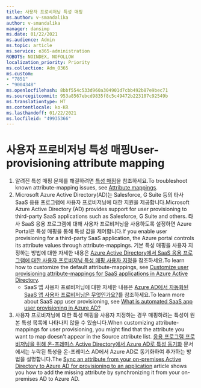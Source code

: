 ```yaml
---
title: 사용자 프로비저닝 특성 매핑
ms.author: v-smandalika
author: v-smandalika
manager: dansimp
ms.date: 01/22/2021
ms.audience: Admin
ms.topic: article
ms.service: o365-administration
ROBOTS: NOINDEX, NOFOLLOW
localization_priority: Priority
ms.collection: Adm_O365
ms.custom:
- "7851"
- "9004348"
ms.openlocfilehash: 8bbf554c533d960a304901d7cbb492b87e9bec71
ms.sourcegitcommit: 953a8567ebcd9835f8c5c49472b223107c92549b
ms.translationtype: HT
ms.contentlocale: ko-KR
ms.lasthandoff: 01/22/2021
ms.locfileid: "49935366"
---
```

# <a name="user-provisioning-attribute-mapping"></a><span data-ttu-id="c3f58-102">사용자 프로비저닝 특성 매핑</span><span class="sxs-lookup"><span data-stu-id="c3f58-102">User-provisioning attribute mapping</span></span>

1. <span data-ttu-id="c3f58-103">알려진 특성 매핑 문제를 해결하려면 [특성 매핑](https://docs.microsoft.com/azure/active-directory/app-provisioning/known-issues#attribute-mappings)을 참조하세요.</span><span class="sxs-lookup"><span data-stu-id="c3f58-103">To troubleshoot known attribute-mapping issues, see [Attribute mappings](https://docs.microsoft.com/azure/active-directory/app-provisioning/known-issues#attribute-mappings).</span></span> 
2. <span data-ttu-id="c3f58-104">Microsoft Azure Active Directory(AD)는 Salesforce, G Suite 등의 타사 SaaS 응용 프로그램에 사용자 프로비저닝에 대한 지원을 제공합니다.</span><span class="sxs-lookup"><span data-stu-id="c3f58-104">Microsoft Azure Active Directory (AD) provides support for user provisioning to third-party SaaS applications such as Salesforce, G Suite and others.</span></span> <span data-ttu-id="c3f58-105">타사 SaaS 응용 프로그램에 대해 사용자 프로비저닝을 사용하도록 설정하면 Azure Portal은 특성 매핑을 통해 특성 값을 제어합니다.</span><span class="sxs-lookup"><span data-stu-id="c3f58-105">If you enable user provisioning for a third-party SaaS application, the Azure portal controls its attribute values through attribute-mappings.</span></span> <span data-ttu-id="c3f58-106">기본 특성 매핑을 사용자 지정하는 방법에 대한 자세한 내용은 [Azure Active Directory에서 SaaS 응용 프로그램에 대한 사용자 프로비저닝 특성 매핑 사용자 지정](https://docs.microsoft.com/azure/active-directory/app-provisioning/customize-application-attributes)을 참조하세요.</span><span class="sxs-lookup"><span data-stu-id="c3f58-106">To learn how to customize the default attribute-mappings, see [Customize user provisioning attribute-mappings for SaaS applications in Azure Active Directory](https://docs.microsoft.com/azure/active-directory/app-provisioning/customize-application-attributes).</span></span>
    - <span data-ttu-id="c3f58-107">SaaS 앱 사용자 프로비저닝에 대한 자세한 내용은 [Azure AD에서 자동화된 SaaS 앱 사용자 프로비저닝은 무엇인가요?](https://docs.microsoft.com/azure/active-directory/app-provisioning/user-provisioning)를 참조하세요.</span><span class="sxs-lookup"><span data-stu-id="c3f58-107">To learn more about SaaS app user provisioning, see [What is automated SaaS app user provisioning in Azure AD?](https://docs.microsoft.com/azure/active-directory/app-provisioning/user-provisioning)</span></span> 
3. <span data-ttu-id="c3f58-108">사용자 프로비저닝에 대한 특성 매핑을 사용자 지정하는 경우 매핑하려는 특성이 원본 특성 목록에 나타나지 않을 수 있습니다.</span><span class="sxs-lookup"><span data-stu-id="c3f58-108">When customizing attribute-mappings for user provisioning, you might find that the attribute you want to map doesn't appear in the Source attribute list.</span></span> <span data-ttu-id="c3f58-109">[응용 프로그램 프로비저닝을 위해 온-프레미스 Active Directory에서 Azure AD로 특성 동기화](https://docs.microsoft.com/azure/active-directory/app-provisioning/user-provisioning-sync-attributes-for-mapping) 문서에서는 누락된 특성을 온-프레미스 AD에서 Azure AD로 동기화하여 추가하는 방법을 설명합니다.</span><span class="sxs-lookup"><span data-stu-id="c3f58-109">The [Sync an attribute from your on-premises Active Directory to Azure AD for provisioning to an application](https://docs.microsoft.com/azure/active-directory/app-provisioning/user-provisioning-sync-attributes-for-mapping) article shows you how to add the missing attribute by synchronizing it from your on-premises AD to Azure AD.</span></span>

